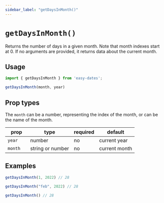 ```yaml
---
sidebar_label: "getDaysInMonth()"
---
```


# `getDaysInMonth()`
Returns the number of days in a given month. Note that month indexes start at 0. If no arguments are provided, it returns data about the current month.

## Usage
```javascript
import { getDaysInMonth } from 'easy-dates';

getDaysInMonth(month, year)
```

## Prop types
The `month` can be a number, representing the index of the month, or can be the name of the month.

| prop      | type             | required | default       |
|-----------|------------------|----------|---------------|
| `year`    | number           | no       | current year  |
| `month  ` | string or number | no       | current month |

## Examples
```javascript title='using two number arguments'
getDaysInMonth(1, 2022) // 28
```

```javascript title='using a string for the month'
getDaysInMonth("feb", 2022) // 28 
```

```javascript title='when no args are used, the current month (Feb) is returned'
getDaysInMonth() // 28 
```